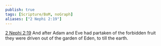 ```yaml
---
publish: true
tags: [Scripture/BoM, noGraph]
aliases: ["2 Nephi 2:19"]
---
```

[2 Nephi 2:19](https://churchofjesuschrist.org/study/scriptures/bofm/2-ne/2?lang=eng&id=p19#p19) And after Adam and Eve had partaken of the forbidden fruit they were driven out of the garden of Eden, to till the earth.
